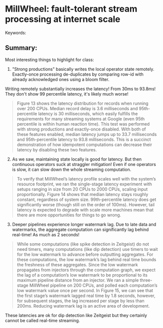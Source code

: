 # MillWheel: fault-tolerant stream processing at internet scale
Keywords: 

## Summary:
Most interesting things to highlight for class:

1. "Strong productions" basically writes the local operator state remotely. 
Exactly-once processing de-duplicates by comparing row-id with already 
acknowledged ones using a bloom filter.

Writing remotely substantially increases the latency! From 30ms to 93.8ms!  They
don't show 99 percentile latency, it's likely much worse!

> Figure 13 shows the latency distribution for records when running over 200
CPUs. Median record delay is 3.6 milliseconds and 95th-percentile latency is 30
milliseconds, which easily fulfills the requirements for many streaming systems
at Google (even 95th percentile is within human reaction time). This test was
performed with strong productions and exactly-once disabled. With both of these
features enabled, median latency jumps up to 33.7 milliseconds and
95th-percentile latency to 93.8 milliseconds. This is a succinct demonstration
of how idempotent computations can decrease their latency by disabling these two
features.

2. As we saw, maintaining state locally is good for latency. But then continuous
operators suck at straggler mitigation! Even if one operators is slow, it can
slow down the whole streaming computation. 

> To verify that MillWheel’s latency profile scales well with the system’s
resource footprint, we ran the single-stage latency experiment with setups
ranging in size from 20 CPUs to 2000 CPUs, scaling input proportionally. Figure
14 shows that median latency stays roughly constant, regardless of system size.
99th-percentile latency does get significantly worse (though still on the order
of 100ms). However, tail latency is expected to degrade with scale more machines
mean that there are more opportunities for things to go wrong.
 
3. Deeper pipelines experience longer watermark lag. Due to late data and
watermarks, the aggregate computation can significantly lag behind real-time!
As much as 2 seconds!

> While some computations (like spike detection in Zeitgeist) do not need
timers, many computations (like dip detection) use timers to wait for the low
watermark to advance before outputting aggregates. For these computations, the
low watermark’s lag behind real time bounds the freshness of these aggregates.
Since the low watermark propagates from injectors through the computation graph,
we expect the lag of a computation’s low watermark to be proportional to its
maximum pipeline distance from an injector. We ran a simple three-stage
MillWheel pipeline on 200 CPUs, and polled each computation’s low watermark
value once per second. In Figure 15, we can see that the first stage’s watermark
lagged real time by 1.8 seconds, however, for subsequent stages, the lag
increased per stage by less than 200ms. Reducing watermark lag is an active area
of development.

These latencies are ok for dip detection like Zeitgeist but they certainly
cannot be called real-time streaming.